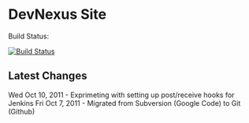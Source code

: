 DevNexus Site
=============

Build Status:

[![Build Status](https://travis-ci.org/devnexus/devnexus-site.png?branch=master)](https://travis-ci.org/devnexus/devnexus-site)

## Latest Changes

Wed Oct 10, 2011 - Exprimeting with setting up post/receive hooks for Jenkins 
Fri Oct  7, 2011 - Migrated from Subversion (Google Code) to Git (Github)
